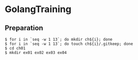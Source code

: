 # GolangTraining

## Preparation
```
$ for i in `seq -w 1 13`; do mkdir ch${i}; done
$ for i in `seq -w 1 13`; do touch ch${i}/.gitkeep; done
$ cd ch01
$ mkdir ex01 ex02 ex03 ex04
```
